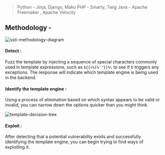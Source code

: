 > Python - Jinja, Django, Mako
> PHP    - Smarty, Twig
> Java   - Apache Freemaker , Apache Velocity


## Methodology -

![ssti-methodology-diagram](https://github.com/sh3bu/Portswigger_labs/assets/67383098/65d81bbe-01bb-4143-b482-6c094e303a6f)

#### Detect :

Fuzz the template by injecting a sequence of special characters commonly used in template expressions, such as `${{<%[%'"}}%\`  to see if ti triggers any exceptions. The response  will indicate which template engine is being used in the backend.

#### Identify the template engine :

Using a process of elimination based on which syntax appears to be valid or invalid, you can narrow down the options quicker than you might think.

![template-decision-tree](https://github.com/sh3bu/Portswigger_labs/assets/67383098/233012d4-90ed-44c7-87aa-84f1ef8e1432)

#### Exploit :

After detecting that a potential vulnerability exists and successfully identifying the template engine, you can begin trying to find ways of exploiting it. 

